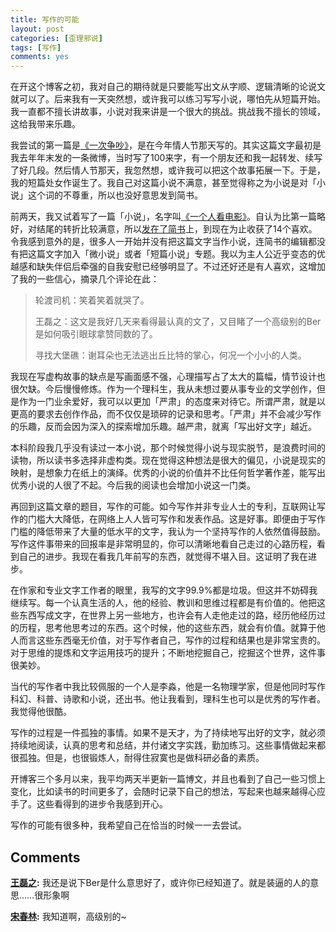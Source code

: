 ```yaml
---
title: 写作的可能
layout: post
categories: [歪理邪说]
tags: [写作]
comments: yes
---
```


在开这个博客之初，我对自己的期待就是只要能写出文从字顺、逻辑清晰的论说文就可以了。后来我有一天突然想，或许我可以练习写写小说，哪怕先从短篇开始。我一直都不擅长讲故事，小说对我来讲是一个很大的挑战。挑战我不擅长的领域，这给我带来乐趣。 

我尝试的第一篇是[《一次争吵》](/a-quarrel/)，是在今年情人节那天写的。其实这篇文字最初是我去年年末发的一条微博，当时写了100来字，有一个朋友还和我一起转发、续写了好几段。然后情人节那天，我忽然想，或许我可以把这个故事拓展一下。于是，我的短篇处女作诞生了。我自己对这篇小说不满意，甚至觉得称之为小说是对「小说」这个词的不尊重，所以也没好意思发到简书。 

前两天，我又试着写了一篇「小说」，名字叫[《一个人看电影》](http://songchunlin.net/watch-movie-alone/)。自认为比第一篇略好，对结尾的转折比较满意，所以[发在了简书](http://jianshu.io/p/87ab211011a4)上，到现在为止收获了14个喜欢。令我感到意外的是，很多人一开始并没有把这篇文字当作小说，连简书的编辑都没有把这篇文字加入「微小说」或者「短篇小说」专题。我以为主人公近乎变态的优越感和缺失伴侣后牵强的自我安慰已经够明显了。不过还好还是有人喜欢，这增加了我的一些信心，摘录几个评论在此： 

> 轮渡司机：笑着笑着就哭了。 
> 
> 王磊之：这文是我好几天来看得最认真的文了，又目睹了一个高级别的Ber是如何吸引眼球拿赞同数的了。 
> 
> 寻找大堡礁：谢耳朵也无法逃出丘比特的掌心，何况一个小小的人类。

我现在写虚构故事的缺点是写画面感不强，心理描写占了太大的篇幅，情节设计也很欠缺。今后慢慢修炼。作为一个理科生，我从未想过要从事专业的文学创作，但是作为一门业余爱好，我可以以更加「严肃」的态度来对待它。所谓严肃，就是以更高的要求去创作作品，而不仅仅是琐碎的记录和思考。「严肃」并不会减少写作的乐趣，反而会因为深入的探索增加乐趣。越严肃，就离「写出好文字」越近。

本科阶段我几乎没有读过一本小说，那个时候觉得小说与现实脱节，是浪费时间的读物，所以读书多选择非虚构类。现在觉得这种想法是很大的偏见，小说是现实的映射，是想象力在纸上的演绎。优秀的小说的价值并不比任何哲学著作差，能写出优秀小说的人很了不起。今后我的阅读也会增加小说这一门类。

再回到这篇文章的题目，写作的可能。如今写作并非专业人士的专利，互联网让写作的门槛大大降低，在网络上人人皆可写作和发表作品。这是好事。即便由于写作门槛的降低带来了大量的低水平的文字，我认为一个坚持写作的人依然值得鼓励。写作这件事带来的回报率是非常明显的，你可以清晰地看自己走过的心路历程，看到自己的进步。我现在看我几年前写的东西，就觉得不堪入目。这证明了我在进步。

在作家和专业文字工作者的眼里，我写的文字99.9%都是垃圾。但这并不妨碍我继续写。每一个认真生活的人，他的经验、教训和思维过程都是有价值的。他把这些东西写成文字，在世界上另一些地方，也许会有人走他走过的路，经历他经历过的历程，思考他思考过的东西。这个时候，他的这些东西，就会有价值。就算于他人而言这些东西毫无价值，对于写作者自己，写作的过程和结果也是非常宝贵的。对于思维的提炼和文字运用技巧的提升；不断地挖掘自己，挖掘这个世界，这件事很美妙。

当代的写作者中我比较佩服的一个人是李淼，他是一名物理学家，但是他同时写作科幻、科普、诗歌和小说，还出书。他让我看到，理科生也可以是优秀的写作者。我觉得他很酷。

写作的过程是一件孤独的事情。如果不是天才，为了持续地写出好的文字，就必须持续地阅读，认真的思考和总结，并付诸文字实践，勤加练习。这些事情做起来都很孤独。但是，也很锻炼人，耐得住寂寞也是做科研必备的素质。

开博客三个多月以来，我平均两天半更新一篇博文，并且也看到了自己一些习惯上变化，比如读书的时间更多了，会随时记录下自己的想法，写起来也越来越得心应手了。这些看得到的进步令我感到开心。

写作的可能有很多种，我希望自己在恰当的时候一一去尝试。

## Comments

**[王磊之](#174 "2014-02-24 15:28:37"):** 我还是说下Ber是什么意思好了，或许你已经知道了。就是装逼的人的意思……很形象啊

**[宋春林](#176 "2014-02-24 17:17:59"):** 我知道啊，高级别的~

